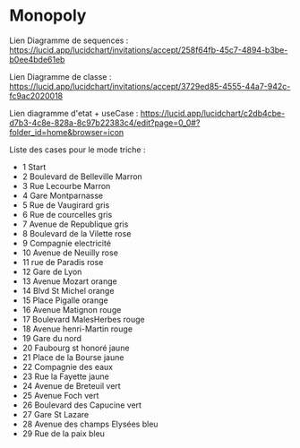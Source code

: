 # Monopoly



Lien Diagramme de sequences :
https://lucid.app/lucidchart/invitations/accept/258f64fb-45c7-4894-b3be-b0ee4bde61eb

Lien Diagramme de classe :
https://lucid.app/lucidchart/invitations/accept/3729ed85-4555-44a7-942c-fc9ac2020018

Lien diagramme d'etat + useCase :
https://lucid.app/lucidchart/c2db4cbe-d7b3-4c8e-828a-8c97b22383c4/edit?page=0_0#?folder_id=home&browser=icon

Liste des cases pour le mode triche : 

* 1 Start
* 2 Boulevard de Belleville     Marron
* 3 Rue Lecourbe                Marron
* 4 Gare Montparnasse
* 5 Rue de Vaugirard            gris
* 6 Rue de courcelles           gris
* 7 Avenue de Republique        gris
* 8 Boulevard de la Vilette     rose
* 9 Compagnie electricité
* 10 Avenue de Neuilly          rose
* 11 rue de Paradis             rose
* 12 Gare de Lyon
* 13 Avenue Mozart              orange
* 14 Blvd St Michel             orange
* 15 Place Pigalle              orange
* 16 Avenue Matignon            rouge
* 17 Boulevard MalesHerbes      rouge
* 18 Avenue henri-Martin        rouge
* 19 Gare du nord
* 20 Faubourg st honoré         jaune
* 21 Place de la Bourse         jaune
* 22 Compagnie des eaux 
* 23 Rue la Fayette             jaune
* 24 Avenue de Breteuil         vert
* 25 Avenue Foch                vert
* 26 Boulevard des Capucine     vert
* 27 Gare St Lazare
* 28 Avenue des champs Elysées  bleu
* 29 Rue de la paix             bleu

